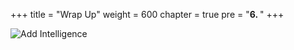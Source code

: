 +++
title = "Wrap Up"
weight = 600
chapter = true
pre = "<b>6. </b>"
+++

![Add Intelligence](/slides/wrap-up.png)
